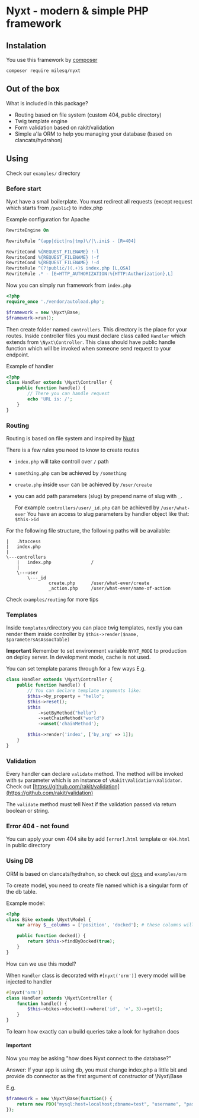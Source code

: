 # Nyxt - modern & simple PHP framework


## Instalation

You use this framework by [composer](https://getcomposer.org/)

`composer require milesq/nyxt`


## Out of the box

What is included in this package?
- Routing based on file system (custom 404, public directory)
- Twig template engine
- Form validation based on rakit/validation
- Simple a'la ORM to help you managing your database (based on clancats/hydrahon)


## Using

Check our `examples/` directory

### Before start

Nyxt have a small boilerplate. You must redirect all requests (except request which starts from `/public`) to index.php

Example configuration for Apache
```apache
RewriteEngine On

RewriteRule ^(app|dict|ns|tmp)\/|\.ini$ - [R=404]

RewriteCond %{REQUEST_FILENAME} !-l
RewriteCond %{REQUEST_FILENAME} !-f
RewriteCond %{REQUEST_FILENAME} !-d
RewriteRule ^(?!public/)(.+)$ index.php [L,QSA]
RewriteRule .* - [E=HTTP_AUTHORIZATION:%{HTTP:Authorization},L]
```

Now you can simply run framework from `index.php`

```php
<?php
require_once './vendor/autoload.php';

$framework = new \Nyxt\Base;
$framework->run();
```

Then create folder named `controllers`.
This directory is the place for your routes.
Inside controller files you must declare class
called `Handler` which extends from `\Nyxt\Controller`.
This class should have public handle function which will
be invoked when someone send request to your endpoint.

Example of handler
```php
<?php
class Handler extends \Nyxt\Controller {
    public function handle() {
        // There you can handle request
        echo 'URL is: /';
    }
}
```


### Routing

Routing is based on file system and inspired by [Nuxt](https://nuxtjs.org/)

There is a few rules you need to know to create routes
- `index.php` will take controll over `/` path
- `something.php` can be achieved by `/something`
- `create.php` inside `user` can be achieved by `/user/create`
- you can add path parameters (slug) by prepend name of slug with `_`.

    For example `controllers/user/_id.php` can be achieved by `/user/what-ever`
    You have an access to slug parameters by handler object like that: `$this->id`

For the following file structure, the following paths will be available:
```
|   .htaccess
|   index.php
|
\---controllers
    |   index.php               /
    |
    \---user
        \---_id
                create.php      /user/what-ever/create
                _action.php     /user/what-ever/name-of-action
```

Check `examples/routing` for more tips

### Templates

Inside `templates/`directory you can place
twig templates, nextly you can render
them inside controller by `$this->render($name, $parametersAsAssocTable)`

**Important** Remember to set environment
variable `NYXT_MODE` to production on deploy server.
In development mode, cache is not used.

You can set template params through for a few ways
E.g.
```php
class Handler extends \Nyxt\Controller {
    public function handle() {
        // You can declare template arguments like:
        $this->by_property = "hello";
        $this->reset();
        $this
            ->setByMethod("hello")
            ->setChainMethod("world")
            ->unset('chainMethod');

        $this->render('index', ['by_arg' => 1]);
    }
}
```

### Validation

Every handler can declare `validate` method.
The method will be invoked with `$v`
parameter which is an instance of `\Rakit\Validation\Validator`.
Check out [https://github.com/rakit/validation](https://github.com/rakit/validation)

The `validate` method must tell Next if the validation passed
via return boolean or string.


### Error 404 - not found

You can apply your own 404 site by add `[error].html`
template or `404.html` in public directory


### Using DB

ORM is based on clancats/hydrahon,
so check out [docs](https://clancats.io/hydrahon/master/)
and `examples/orm`

To create model, you need to create file
named which is a singular form of the db table.

Example model:
```php
<?php
class Bike extends \Nyxt\Model {
    var array $__columns = ['position', 'docked']; # these columns will be used in select and create methods

    public function docked() {
        return $this->findByDocked(true);
    }
}
```

How can we use this model?

When `Handler` class is decorated with `#[nyxt('orm')]`
every model will be injected to handler

```php
#[nyxt('orm')]
class Handler extends \Nyxt\Controller {
    function handle() {
        $this->bikes->docked()->where('id', '>', 3)->get();
    }
}
```

To learn how exactly can u build queries take a look for hydrahon docs

#### **Important**

Now you may be asking "how does Nyxt connect to the database?"

Answer: If your app is using db, you must change index.php a little bit and provide db connector as the first argument of constructor of \Nyxt\Base

E.g.
```php
$framework = new \Nyxt\Base(function() {
    return new PDO("mysql:host=localhost;dbname=test", "username", "pass");
});
```
